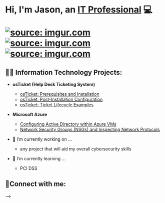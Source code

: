 <h1>Hi, I'm Jason, an <a href="https://linkedin.com//in/jason-stone876/">IT Professional</a> 💻
  
<a href="https://imgur.com/v7ena02"><img src="https://i.imgur.com/v7ena02.gif" title="source: imgur.com" /></a>
<a href="https://imgur.com/ByHU5vw"><img src="https://i.imgur.com/ByHU5vw.gif" title="source: imgur.com" /></a>
<a href="https://imgur.com/5VsCJHV"><img src="https://i.imgur.com/5VsCJHV.gif" title="source: imgur.com" /></a>

<h2>👨‍💻 Information Technology Projects:</h2>

- <b>osTicket (Help Desk Ticketing System)</b>
  - [osTicket: Prerequisites and Installation](https://github.com/Jayenots/osticket-prereqs)
  - [osTicket: Post-Installation Configuration](https://github.com/Jayenots/post-install-config)
  - [osTicket: Ticket Lifecycle Examples](https://github.com/Jayenots/ticket-lifecycle)
- <b>Microsoft Azure</b>
  - [Configuring  Active Directory within Azure VMs](https://github.com/joshmadakorcc/configure-ad)
  - [Network Security Groups (NSGs) and Inspecting Network Protocols](https://github.com/joshmadakorcc/azure-network-protocols)

- 🔭 I’m currently working on ...
  - any project that will aid my overall cybersecurity skills 

- 🌱 I’m currently learning ...
  - PCI DSS

<h2>🤳Connect with me:</h2>

[linkedin]: https://linkedin.com/in/jason-stone876/

-->
